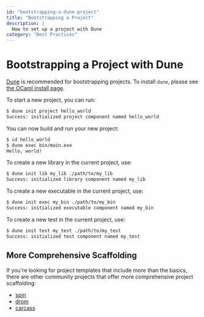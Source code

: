 ```yaml
---
id: "bootstrapping-a-dune-project"
title: "Bootstrapping a Project"
description: |
  How to set up a project with Dune
category: "Best Practices"
---
```


# Bootstrapping a Project with Dune

[Dune](https://dune.readthedocs.io/en/stable/overview.html) is recommended for bootstrapping projects. To install `dune`, please see [the OCaml install page](/install).

To start a new project, you can run:

```sh
$ dune init project hello_world
Success: initialized project component named hello_world
```

You can now build and run your new project:

```sh
$ cd hello_world
$ dune exec bin/main.exe
Hello, world!
```

To create a new library in the current project, use:

```sh
$ dune init lib my_lib ./path/to/my_lib
Success: initialized library component named my_lib
```

To create a new executable in the current project, use:

```sh
$ dune init exec my_bin ./path/to/my_bin
Success: initialized executable component named my_bin 
```

To create a new test in the current project, use:

```sh
$ dune init test my_test ./path/to/my_test
Success: initialized test component named my_test 
```

## More Comprehensive Scaffolding

If you're looking for project templates that include more than the basics, there are other community projects that offer more comprehensive project scaffolding:

- [spin](https://github.com/tmattio/spin)
- [drom](https://ocamlpro.github.io/drom/sphinx/about.html)
- [carcass](https://github.com/dbuenzli/carcass)
